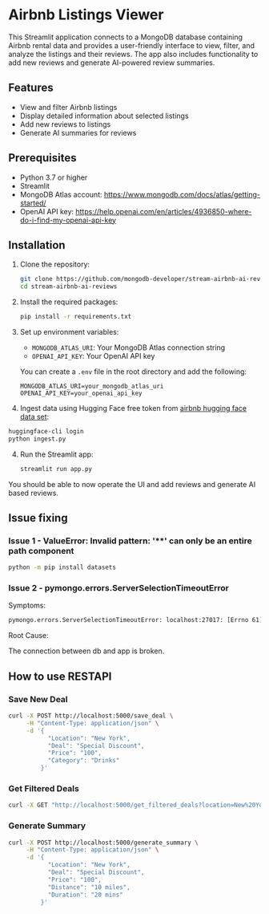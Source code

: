 # Airbnb Listings Viewer

This Streamlit application connects to a MongoDB database containing Airbnb rental data and provides a user-friendly interface to view, filter, and analyze the listings and their reviews. The app also includes functionality to add new reviews and generate AI-powered review summaries.

## Features
- View and filter Airbnb listings
- Display detailed information about selected listings
- Add new reviews to listings
- Generate AI summaries for reviews

## Prerequisites
- Python 3.7 or higher
- Streamlit
- MongoDB Atlas account: https://www.mongodb.com/docs/atlas/getting-started/
- OpenAI API key: https://help.openai.com/en/articles/4936850-where-do-i-find-my-openai-api-key

## Installation

1. Clone the repository:
    ```bash
    git clone https://github.com/mongodb-developer/stream-airbnb-ai-reviews.git
    cd stream-airbnb-ai-reviews
    ```

2. Install the required packages:
     ```bash
     pip install -r requirements.txt
     ```

3. Set up environment variables:
    - `MONGODB_ATLAS_URI`: Your MongoDB Atlas connection string
    - `OPENAI_API_KEY`: Your OpenAI API key

    You can create a `.env` file in the root directory and add the following:
     ```env
     MONGODB_ATLAS_URI=your_mongodb_atlas_uri
     OPENAI_API_KEY=your_openai_api_key
     ```
4. Ingest data using Hugging Face free token from [airbnb hugging face data set](https://huggingface.co/datasets/MongoDB/airbnb_embeddings):
```bash
huggingface-cli login 
python ingest.py
```

4. Run the Streamlit app:
     ```bash
     streamlit run app.py
     ```

You should be able to now operate the UI and add reviews and generate AI based reviews.

## Issue fixing

### Issue 1 - ValueError: Invalid pattern: '**' can only be an entire path component

```bash
python -m pip install datasets
```

### Issue 2 - pymongo.errors.ServerSelectionTimeoutError

Symptoms:

```Bash
pymongo.errors.ServerSelectionTimeoutError: localhost:27017: [Errno 61] Connection refused (configured timeouts: socketTimeoutMS: 20000.0ms, connectTimeoutMS: 20000.0ms), Timeout: 30s, Topology Description: <TopologyDescription id: 6726cc62646f15c803d027b5, topology_type: Unknown, servers: [<ServerDescription ('localhost', 27017) server_type: Unknown, rtt: None, error=AutoReconnect('localhost:27017: [Errno 61] Connection refused (configured timeouts: socketTimeoutMS: 20000.0ms, connectTimeoutMS: 20000.0ms)')>]>
```

Root Cause:

The connection between db and app is broken.

## How to use RESTAPI

### Save New Deal

```Bash
curl -X POST http://localhost:5000/save_deal \
     -H "Content-Type: application/json" \
     -d '{
           "Location": "New York",
           "Deal": "Special Discount",
           "Price": "100",
           "Category": "Drinks"
         }'
```

### Get Filtered Deals

```Bash
curl -X GET "http://localhost:5000/get_filtered_deals?location=New%20York&category=Drinks"
```

### Generate Summary

```Bash
curl -X POST http://localhost:5000/generate_summary \
     -H "Content-Type: application/json" \
     -d '{
           "Location": "New York",
           "Deal": "Special Discount",
           "Price": "100",
           "Distance": "10 miles",
           "Duration": "20 mins"
         }'
```